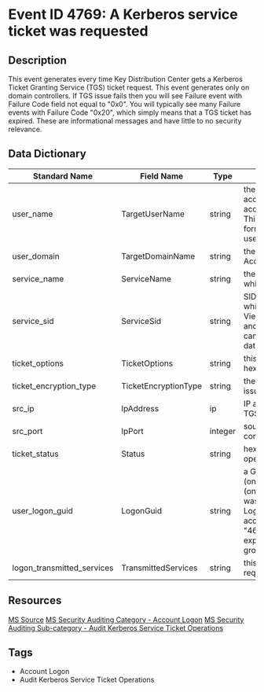 # Event ID 4769: A Kerberos service ticket was requested

## Description
This event generates every time Key Distribution Center gets a Kerberos Ticket Granting Service (TGS) ticket request. This event generates only on domain controllers. If TGS issue fails then you will see Failure event with Failure Code field not equal to "0x0". You will typically see many Failure events with Failure Code "0x20", which simply means that a TGS ticket has expired. These are informational messages and have little to no security relevance.

## Data Dictionary
|Standard Name|Field Name|Type|Description|Sample Value|
|---|---|---|---|---|
|user_name|TargetUserName|string|the User Principal Name (UPN) of the account that requested the ticket. Computer account name ends with $ character in UPN. This field typically has the following value format: user_account_name@FULL_DOMAIN_NAME.|dadmin@CONTOSO.LOCAL|
|user_domain|TargetDomainName|string|the name of the Kerberos Realm that Account Name belongs to|CONTOSO.LOCAL|
|service_name|ServiceName|string|the name of the account or computer for which the TGS ticket was requested|WIN2008R2$|
|service_sid|ServiceSid|string|SID of the account or computer object for which the TGS ticket was requested. Event Viewer automatically tries to resolve SIDs and show the account name. If the SID cannot be resolved, you will see the source data in the event.|S-1-5-21-3457937927-2839227994-823803824-2102|
|ticket_options|TicketOptions|string|this is a set of different Ticket Flags in hexadecimal format.|0x40810000|
|ticket_encryption_type|TicketEncryptionType|string|the cryptographic suite that was used for issued TGS.|0x12|
|src_ip|IpAddress|ip|IP address of the computer from which the TGS request was received.|::ffff:10.0.0.12|
|src_port|IpPort|integer|source port number of client network connection (TGS request connection).|49272|
|ticket_status|Status|string|hexadecimal result code of TGS issue operation.|0x0|
|user_logon_guid|LogonGuid|string|a GUID that can help you correlate this event (on a domain controller) with other events (on the target computer for which the TGS was issued) that can contain the same Logon GUID. These events are "4624: An account was successfully logged on", "4648(S): A logon was attempted using explicit credentials" and "4964(S): Special groups have been assigned to a new logon."|{F85C455E-C66E-205C-6B39-F6C60A7FE453}|
|logon_transmitted_services|TransmittedServices|string|this field contains list of SPNs which were requested if Kerberos delegation was used.|-|

## Resources
[MS Source](https://github.com/MicrosoftDocs/windows-itpro-docs/blob/master/windows/security/threat-protection/auditing/event-4769.md)
[MS Security Auditing Category - Account Logon](https://docs.microsoft.com/en-us/windows/security/threat-protection/auditing/advanced-security-audit-policy-settings#account-logon)
[MS Security Auditing Sub-category - Audit Kerberos Service Ticket Operations](https://github.com/MicrosoftDocs/windows-itpro-docs/tree/master/windows/security/threat-protection/auditing/audit-kerberos-service-ticket-operations.md)

## Tags
* Account Logon
* Audit Kerberos Service Ticket Operations